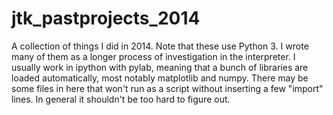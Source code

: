 # jtk_pastprojects_2014
A collection of things I did in 2014.  Note that these use Python 3.  I wrote many of them as a longer process of investigation in the interpreter.  I usually work in ipython with pylab, meaning that a bunch of libraries are loaded automatically, most notably matplotlib and numpy.  There may be some files in here that won't run as a script without inserting a few "import" lines.  In general it shouldn't be too hard to figure out.  
